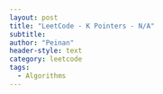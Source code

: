```yaml
---
layout: post
title: "LeetCode - K Pointers - N/A"
subtitle:
author: "Peinan"
header-style: text
category: leetcode
tags:
  - Algorithms
---
```


